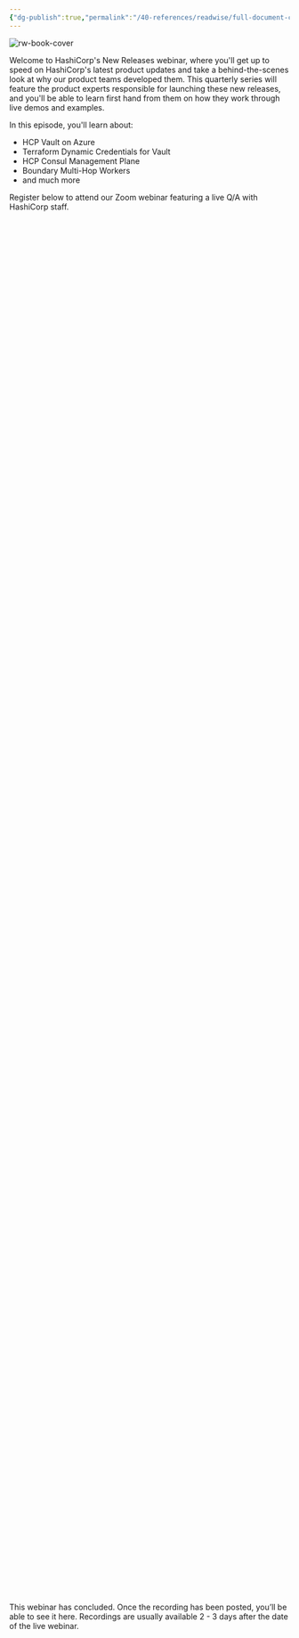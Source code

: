 ```yaml
---
{"dg-publish":true,"permalink":"/40-references/readwise/full-document-contents/cloud-operating-model/","tags":["rw/articles"]}
---
```


![rw-book-cover](https://www.datocms-assets.com/2885/1599178066-events-social-share.jpg)

Welcome to HashiCorp's New Releases webinar, where you'll get up to speed on HashiCorp's latest product updates and take a behind-the-scenes look at why our product teams developed them. This quarterly series will feature the product experts responsible for launching these new releases, and you'll be able to learn first hand from them on how they work through live demos and examples.

In this episode, you'll learn about:

* HCP Vault on Azure
* Terraform Dynamic Credentials for Vault
* HCP Consul Management Plane
* Boundary Multi-Hop Workers
* and much more

Register below to attend our Zoom webinar featuring a live Q/A with HashiCorp staff.

![](data:image/svg+xml,%3csvg%20xmlns=%27http://www.w3.org/2000/svg%27%20version=%271.1%27%20width=%273263%27%20height=%273006%27/%3e)
![](data:image/svg+xml,%3csvg%20xmlns=%27http://www.w3.org/2000/svg%27%20version=%271.1%27%20width=%27512%27%20height=%27512%27/%3e)
![](data:image/svg+xml,%3csvg%20xmlns=%27http://www.w3.org/2000/svg%27%20version=%271.1%27%20width=%27600%27%20height=%27600%27/%3e)
![](data:image/svg+xml,%3csvg%20xmlns=%27http://www.w3.org/2000/svg%27%20version=%271.1%27%20width=%27800%27%20height=%27800%27/%3e)
![](data:image/svg+xml,%3csvg%20xmlns=%27http://www.w3.org/2000/svg%27%20version=%271.1%27%20width=%271797%27%20height=%271808%27/%3e)
This webinar has concluded. Once the recording has been posted, you’ll be able to see it here. Recordings are usually available 2 - 3 days after the date of the live webinar.
